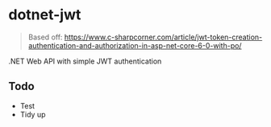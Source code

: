 # dotnet-jwt

> Based off: https://www.c-sharpcorner.com/article/jwt-token-creation-authentication-and-authorization-in-asp-net-core-6-0-with-po/

.NET Web API with simple JWT authentication

## Todo

- Test
- Tidy up
